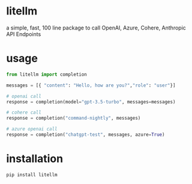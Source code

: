 # litellm
a simple, fast, 100 line package to call OpenAI, Azure, Cohere, Anthropic API Endpoints 

# usage

```python
from litellm import completion

messages = [{ "content": "Hello, how are you?","role": "user"}]

# openai call
response = completion(model="gpt-3.5-turbo", messages=messages)

# cohere call
response = completion("command-nightly", messages)

# azure openai call
response = completion("chatgpt-test", messages, azure=True)
```

# installation
```
pip install litellm
```
